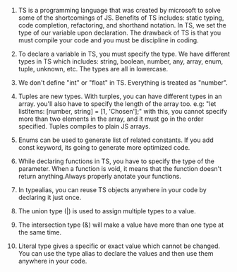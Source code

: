 1. TS is a programming language that was created by microsoft to solve some of the shortcomings of JS. Benefits of TS includes: static typing, code completion, refactoring, and shorthand notation. In TS, we set the type of our variable upon declaration. The drawback of TS is that you must compile your code and you must be discipline in coding.

2. To declare a variable in TS, you must specify the type. We have different types in TS which includes: string, boolean, number, any, array, enum, tuple, unknown, etc. The types are all in lowercase.

3. We don't define "int" or "float" in TS. Everything is treated as "number".

4. Tuples are new types. With turples, you can have different types in an array. you'll also have to specify the length of the array too. e.g: "let listItems: [number, string] = [1, 'Chosen'];" with this, you cannot specify more than two elements in the array, and it must go in the order specified. Tuples compiles to plain JS arrays.

5. Enums can be used to generate list of related constants. If you add const keyword, its going to generate more optimized code.

6. While declaring functions in TS, you have to specify the type of the parameter. When a function is void, it means that the function doesn't return anything.Always properly anotate your functions.

7. In typealias, you can reuse TS objects anywhere in your code by declaring it just once. 

8. The union type (|) is used to assign multiple types to a value. 

9. The intersection type (&) will make a value have more than one type at the same time.

10. Literal type gives a specific or exact value which cannot be changed. You can use the type alias to declare the values and then use them anywhere in your code.

